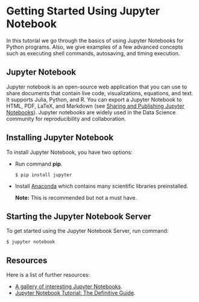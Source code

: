 # Getting Started Using Jupyter Notebook

In this tutorial we go through the basics of using Jupyter Notebooks for Python programs. Also, we give examples of a few advanced concepts such as executing shell commands, autosaving, and timing execution. 

## Jupyter Notebook

Jupyter notebook is an open-source web application that you can use to share documents that contain live code, visualizations, equations, and text. It supports Julia, Python, and R. You can export a Jupyter Notebook to HTML, PDF, LaTeX, and Markdown (see [Sharing and Publishing Jupyter Notebooks](https://reproducible-science-curriculum.github.io/publication-RR-Jupyter/02-exporting_the_notebook/index.html)). Jupyter notebooks are widely used in the Data Science community for reproducibility and collaboration. 

## Installing Jupyter Notebook

To install Jupyter Notebook, you have two options:

* Run command **pip**.

    ```
    $ pip install jupyter
    ```

* Install [Anaconda](http://www.anaconda.com) which contains many scientific libraries preinstalled.
  
   **Note:** This is recommended but not a must have.
## Starting the Jupyter Notebook Server

To get started using the Jupyter Notebook Server, run command:

```
$ jupyter notebook
```         

## Resources

Here is a list of further resources:

* [A gallery of interesting Jupyter Notebooks](https://github.com/jupyter/jupyter/wiki/A-gallery-of-interesting-Jupyter-Notebooks).
* [Jupyter Notebook Tutorial: The Definitive Guide](https://www.datacamp.com/community/tutorials/tutorial-jupyter-notebook).
